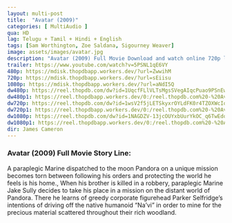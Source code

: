 ```yaml
---
layout: multi-post
title:  "Avatar (2009)"
categories: [ MultiAudio ]
qua: HD
lag: Telugu + Tamil + Hindi + English
tags: [Sam Worthington, Zoe Saldana, Sigourney Weaver]
image: assets/images/avatar.jpg
description: "Avatar (2009) Full Movie Download and watch online 720p low file size 500 mb."
trailer: https://www.youtube.com/watch?v=5PSNL1qE6VY
480p: https://mdisk.thopdbapp.workers.dev/?url=ZwwihM
720p: https://mdisk.thopdbapp.workers.dev/?url=sEiisu
1080p: https://mdisk.thopdbapp.workers.dev/?url=aNdI5Q
dw480p: https://reel.thopdb.com/dw?id=1UqcfFLlVLTsMgsSVegAIqcPuao9PSnEw
dw480p1: https://reel.thopdbapp.workers.dev/0:/reel.thopdb.com%20-%20Avatar%20(2009)%20480p%20BluRay%20x264%20(AAC%202.0)%20[Telugu%20+%20Tamil]%20ESubs.mkv
dw720p: https://reel.thopdb.com/dw?id=1wsV2f5jLETSkyxrOYLdFK0r4TZOXWcIq
dw720p1: https://reel.thopdbapp.workers.dev/0:/reel.thopdb.com%20-%20Avatar%20(2009)%20720p%20BluRay%20x265%20(AAC%202.0%20-%20128Kbps)%20[Tel%20+%20Tam%20+%20Hin%20+%20Eng]%20ESubs.mkv
dw1080p: https://reel.thopdb.com/dw?id=1NAGDZV-13jcOUYxbUurYkOC_q6TwEdqT
dw1080p1: https://reel.thopdbapp.workers.dev/0:/reel.thopdb.com%20-%20Avatar%20(2009)%201080p%20Theatrical%20BluRay%20x265%2010bit%20[Telugu%20(Org%20BD%20DD%205.1%20-%20448Kbps)%20+%20English]%20ESubs.mkv
dir: James Cameron
---
```


### Avatar (2009) Full Movie Story Line:
A paraplegic Marine dispatched to the moon Pandora on a unique mission becomes torn between following his orders and protecting the world he feels is his home., When his brother is killed in a robbery, paraplegic Marine Jake Sully decides to take his place in a mission on the distant world of Pandora. There he learns of greedy corporate figurehead Parker Selfridge’s intentions of driving off the native humanoid “Na’vi” in order to mine for the precious material scattered throughout their rich woodland.

